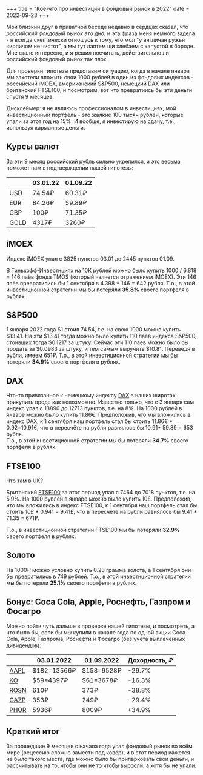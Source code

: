 +++
title = "Кое-что про инвестиции в фондовый рынок в 2022"
date = 2022-09-23
+++

Мой близкий друг в приватной беседе недавно в сердцах сказал, что _российский фондовый рынок это дно_, и эта фраза меня немного задела - я всегда скептически отношусь к тому, что мол "у англичан ружья кирпичом не чистят", а мы тут лаптем щи хлебаем с капустой в бороде. Мне стало интересно, и я решил посчитать, действительно ли российский фондовый рынок так плох. 

Для проверки гипотезы представим ситуацию, когда в начале января мы захотели вложить свои 1000 рублей в один из фондовых индексов - российский iMOEX, американский S&P500, немецкий DAX или британский FTSE100, и посмотрим, вот что превратиись бы эти деньги спустя 9 месяцев. 


Дисклеймер: я не являюсь профессионалом в инвестициях, мой инвестиционный портфель - это жалкие 100 тысяч рублей, которые упали за этот год на 15%. И вообще, я инвестирую на сдачу, т.е., используя карманные деньги. 

## Курсы валют  
За эти 9 месяц российский рубль сильно укрепился, и это весьма поможет нам в подтверждении нашей гипотезы:

|                   | 03.01.22   | 01.09.22   | 
| ----------------- | ---------- | ---------- | 
| USD               | 74.54₽      | 60.31₽      |
| EUR               | 84.26₽      | 59.89₽      |
| GBP               | 100₽        | 71.35₽      |
| GOLD              | 4317₽       | 3260₽      |

## iMOEX

Индекс iMOEX упал с 3825 пунктов 03.01 до 2445 пунктов 01.09.

В Тинькофф-Инвестициях на 10К рублей можно было купить 1000 / 6.818 = 146 паёв фонда TMOS (который является отражением iMOEX). Эти 146 паёв превратились бы 1 сентября в 4.398 * 146 = 642 рубля. Т.о., в этой инвестиционной стратегии мы бы потеряли **35.8%** своего портфеля в рублях.

## S&P500  

1 января 2022 года $1 стоил 74.54, т.е. на свою 1000 можно купить $13.41. На эти $13.41 тогда можно было купить 110 паёв индекса S&P500, стоивших тогда $0.1217 за штуку. Сейчас эти 110 паёв можно было бы продать за $0.0983 за штуку, и тем самым выручить $10.81. Переведя в рубли, имеем 651₽. Т.о., в этой инвестиционной стратегии мы бы потеряли **34.9%** своего портфеля в рублях.

 ## DAX

Что-то привязанное к немецкому индексу [DAX](https://www.boerse-frankfurt.de/indices/dax) в наших широтах прикупить вроде как невозможно. Известно только, что с 3 января сам индекс упал с 13890 до 12713 пунктов, т.е. на 8%. На 1000 рублей в январе можно было купить 11.86€. Предположив, что мы вложились в индекс DAX, к 1 сентября наш портфель стал бы стоить 11.86€ * 0.92=10.91€, что в пересчёте на рубли равнялось бы 10.91* 59.89 = 653 рубля.   
Т.о., в этой инвестиционной стратегии мы бы потеряли **34.7%** своего портфеля в рублях.


## FTSE100

Что там в UK? 

Британский [FTSE100](https://ru.investing.com/indices/uk-100) за этот период упал с 7464 до 7018 пунктов, т.е. на 5.9%.  На 1000 рублей в январе можно было купить 10£. Предположив, что мы вложились в индекс FTSE100, к 1 сентября наш портфель стал бы стоить 10£ * 0.941 = 9.41£, что в пересчёте на рубли равнялось бы 9.41 * 71.35 = 671₽. 

Т.о., в инвестиционной стратегии FTSE100 мы бы потеряли **32.9%** своего портфеля в рублях.


## Золото

На 1000₽ можно условно купить 0.23 грамма золота, а 1 сентября они бы превратились в 749 рублей. 
Т.о., в этой инвестиционной стратегии мы бы потеряли **25.1%** своего портфеля в рублях.


## Бонус: Coca Cola, Apple, Роснефть, Газпром и Фосагро

Можно пойти чуть дальше в проверке нашей гипотезы, и посмотреть, а что было бы, если бы мы купили в начале года по одной акции Coca Cola, Apple, Газпрома, Роснефти и Фосагро (без учёта выплаченных дивидендов):

|                   | 03.01.2022          | 01.09.2022   | Доходность, ₽  |
| ----------------- | ------------------- | ---------- | -------------- |
| [AAPL](https://finance.yahoo.com/quote/AAPL/)              | $182=13566₽      | $158=9528₽     | -29.7% | 
| [KO](https://finance.yahoo.com/quote/KO/)              | $59=4397₽     | $61=3678₽    | -16.3% |
| [ROSN](https://www.moex.com/ru/issue.aspx?board=TQBR&code=ROSN) | 610₽  | 373₽ | -38.8% |
| [GAZP](https://www.moex.com/ru/issue.aspx?board=TQBR&code=GAZP) | 353₽  | 249₽ | -29.4% |
| [PHOR](https://www.moex.com/ru/issue.aspx?board=TQBR&code=PHOR) | 5936₽  | 8009₽ | +34.9% |


## Краткий итог

За прошедшие 9 месяцев с начала года упал фондовый рынок во всём мире (рецессию сложно замести под ковёр), и в этот период кажется не было такого места, где можно было бы припарковать свои деньги, и рассчитывать на то, чтобы они не то чтобы выросли, а хотя бы не упали. 

